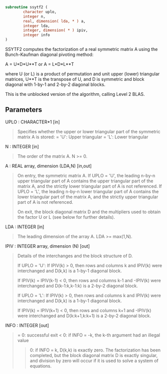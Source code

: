 ```fortran
subroutine ssytf2 (
        character uplo,
        integer n,
        real, dimension( lda, * ) a,
        integer lda,
        integer, dimension( * ) ipiv,
        integer info
)
```

SSYTF2 computes the factorization of a real symmetric matrix A using
the Bunch-Kaufman diagonal pivoting method:

A = U\*D\*U\*\*T  or  A = L\*D\*L\*\*T

where U (or L) is a product of permutation and unit upper (lower)
triangular matrices, U\*\*T is the transpose of U, and D is symmetric and
block diagonal with 1-by-1 and 2-by-2 diagonal blocks.

This is the unblocked version of the algorithm, calling Level 2 BLAS.

## Parameters
UPLO : CHARACTER\*1 [in]
> Specifies whether the upper or lower triangular part of the
> symmetric matrix A is stored:
> = 'U':  Upper triangular
> = 'L':  Lower triangular

N : INTEGER [in]
> The order of the matrix A.  N >= 0.

A : REAL array, dimension (LDA,N) [in,out]
> On entry, the symmetric matrix A.  If UPLO = 'U', the leading
> n-by-n upper triangular part of A contains the upper
> triangular part of the matrix A, and the strictly lower
> triangular part of A is not referenced.  If UPLO = 'L', the
> leading n-by-n lower triangular part of A contains the lower
> triangular part of the matrix A, and the strictly upper
> triangular part of A is not referenced.
> 
> On exit, the block diagonal matrix D and the multipliers used
> to obtain the factor U or L (see below for further details).

LDA : INTEGER [in]
> The leading dimension of the array A.  LDA >= max(1,N).

IPIV : INTEGER array, dimension (N) [out]
> Details of the interchanges and the block structure of D.
> 
> If UPLO = 'U':
> If IPIV(k) > 0, then rows and columns k and IPIV(k) were
> interchanged and D(k,k) is a 1-by-1 diagonal block.
> 
> If IPIV(k) = IPIV(k-1) < 0, then rows and columns
> k-1 and -IPIV(k) were interchanged and D(k-1:k,k-1:k)
> is a 2-by-2 diagonal block.
> 
> If UPLO = 'L':
> If IPIV(k) > 0, then rows and columns k and IPIV(k) were
> interchanged and D(k,k) is a 1-by-1 diagonal block.
> 
> If IPIV(k) = IPIV(k+1) < 0, then rows and columns
> k+1 and -IPIV(k) were interchanged and D(k:k+1,k:k+1)
> is a 2-by-2 diagonal block.

INFO : INTEGER [out]
> = 0: successful exit
> < 0: if INFO = -k, the k-th argument had an illegal value
> > 0: if INFO = k, D(k,k) is exactly zero.  The factorization
> has been completed, but the block diagonal matrix D is
> exactly singular, and division by zero will occur if it
> is used to solve a system of equations.
